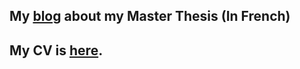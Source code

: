 ## My [blog](https://svhooren.github.io/Memoire_blog/) about my Master Thesis (In French)
## My CV is [here](https://svhooren.github.io/CV-2019/).
